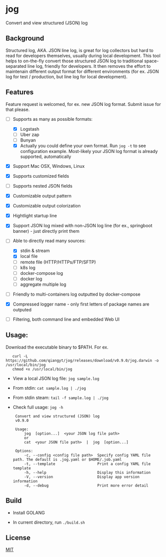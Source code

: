# jog
Convert and view structured (JSON) log


## Background

Structured log, AKA. JSON line log, is great for log collectors but hard to read for developers themselves, usually during local development. This tool helps to on-the-fly convert those structured JSON log to traditional space-separated line log, friendly for developers. It then removes the effort to maintenain different output format for different environments (for ex. JSON log for test / production, but line log for local development).

## Features

   Feature request is welcomed, for ex. new JSON log format. Submit issue for that please.

   - [ ] Supports as many as possible formats:

      - [x] Logstash
      - [ ] Uber zap
      - [ ] Bunyan
      - [x] Actually you could define your own format. Run `jog -t` to see configuration example. Most-likely your JSON log format is already supported, automatically

   - [x] Support Mac OSX, Windows, Linux

   - [x] Supports customized fields

   - [ ] Supports nested JSON fields

   - [x] Customizable output pattern

   - [x] Customizable output colorization

   - [x] Hightlight startup line

   - [x]  Support JSON log mixed with non-JSON log line (for ex., springboot banner) - just directly print them

   - [ ] Able to directly read many sources:
      - [x] stdin & stream
      - [x] local file
      - [ ] remote file (HTTP/HTTPs/FTP/SFTP)
      - [ ] k8s log
      - [ ] docker-compose log
      - [ ] docker log
      - [ ] aggregate multiple log

   - [ ]  Friendly to multi-containers log outputted by docker-compose

   - [x]  Compressed logger name - only first letters of package names are outputed

   - [ ]  Filtering, both command line and embedded Web UI

## Usage:
  Download the executable binary to $PATH. For ex.

  ```shell
     curl -L https://github.com/qiangyt/jog/releases/download/v0.9.0/jog.darwin -o /usr/local/bin/jog
     chmod +x /usr/local/bin/jog
  ```

   * View a local JSON log file: `jog sample.log`

   * From stdin: `cat sample.log | ./jog`

   * From stdin steam: `tail -f sample.log | ./jog`

   * Check full usage: `jog -h`

     ```
      Convert and view structured (JSON) log
      v0.9.0

      Usage:
          jog  [option...]  <your JSON log file path>
          or
          cat  <your JSON file path>  |  jog  [option...]

      Options:
          -c, --config <config file path>  Specify config YAML file path. The default is .jog.yaml or $HOME/.job.yaml
          -t, --template                   Print a config YAML file template
          -h, --help                       Display this information
          -V, --version                    Display app version information
          -d, --debug                      Print more error detail
     ```

## Build

   *  Install GOLANG

   *  In current directory, run `./build.sh`

## License

[MIT](/LICENSE)
